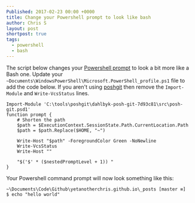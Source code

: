 ```yaml
---
Published: 2017-02-23 00:00 +0000
title: Change your Powershell prompt to look like bash
author: Chris S
layout: post
shortpost: true
tags:
  - powershell
  - bash
---
```

The script below changes your [Powershell prompt](https://msdn.microsoft.com/en-us/powershell/reference/3.0/microsoft.powershell.core/about/about_prompts) to look a bit more like a Bash one. Update your `~Documents\WindowsPowerShell\Microsoft.PowerShell_profile.ps1` file to add the code below. If you aren't using [poshgit](https://github.com/dahlbyk/posh-git/wiki/Customizing-Your-PowerShell-Prompt) then remove the `Import-Module` and `Write-VcsStatus` lines.

    Import-Module 'C:\tools\poshgit\dahlbyk-posh-git-7d93c81\src\posh-git.psd1'
    function prompt {
        # Shorten the path
        $path = $ExecutionContext.SessionState.Path.CurrentLocation.Path
        $path = $path.Replace($HOME, "~") 

        Write-Host "$path" -ForegroundColor Green -NoNewline
        Write-VcsStatus
        Write-Host ""
        
        "$('$' * ($nestedPromptLevel + 1)) "
    }
    

Your Powershell command prompt will now look something like this:    

    ~\Documents\Code\Github\yetanotherchris.github.io\_posts [master ≡]
    $ echo "hello world"
